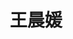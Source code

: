 ---
layout: member
title: 王晨媛
position: 本科生
email: wcy_whu at outlook.com  
head-to: 香港大学  
image: /images/members/王晨媛.jpg
alumni: false
---